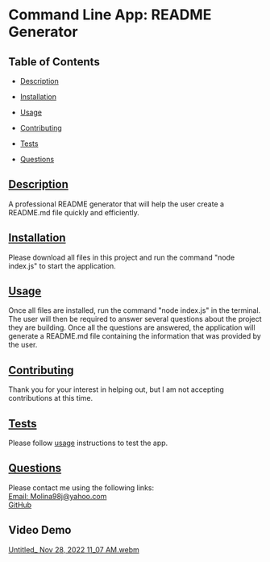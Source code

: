 
  # Command Line App: README Generator
  
   
  ## Table of Contents
  * [Description](#description)
  * [Installation](#installation)
  * [Usage](#usage)
   
  * [Contributing](#contributing)
  * [Tests](#tests)
  * [Questions](#questions)
  
  ## [Description](#table-of-contents)
  A professional README generator that will help the user create a README.md file quickly and efficiently.
  ## [Installation](#table-of-contents)
  Please download all files in this project and run the command "node index.js" to start the application.
  ## [Usage](#table-of-contents)
  Once all files are installed, run the command "node index.js" in the terminal. The user will then be required to answer several questions about the project they are building. Once all the questions are answered, the application will generate a README.md file containing the information that was provided by the user.
  
   
  ## [Contributing](#table-of-contents)
  
  
  Thank you for your interest in helping out, but I am not accepting contributions at this time.
    
  ## [Tests](#table-of-contents)
  Please follow [usage](#usage) instructions to test the app.
  ## [Questions](#table-of-contents)
  Please contact me using the following links:<br>
  [Email: Molina98j@yahoo.com](mailto:Molina98j@yahoo.com)<br>
  [GitHub](https://github.com/JuanSFL)
  
  ## Video Demo
  [Untitled_ Nov 28, 2022 11_07 AM.webm](https://user-images.githubusercontent.com/113400746/204326110-ba0011dc-c937-4bd1-bda7-8c801d25649c.webm)
